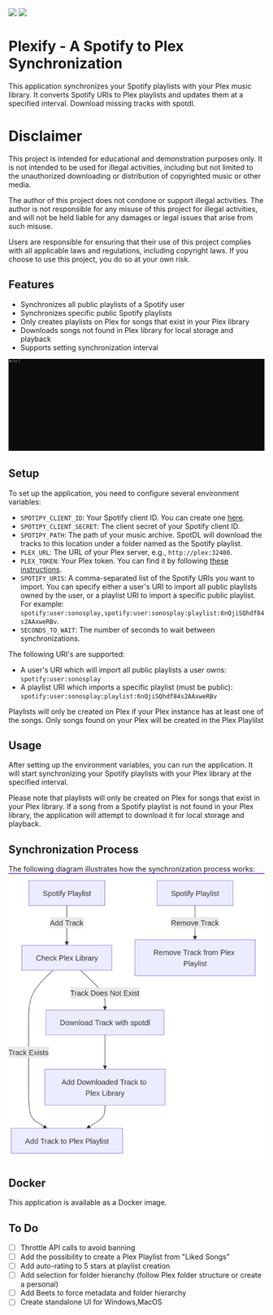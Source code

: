 ![](https://img.shields.io/docker/pulls/nyancod3r/plexify?logo=docker&link=https%3A%2F%2Fhub.docker.com%2Fr%2Fnyancod3r%2Fplexify) ![](https://img.shields.io/docker/stars/nyancod3r/plexify?logo=docker&link=https%3A%2F%2Fhub.docker.com%2Fr%2Fnyancod3r%2Fplexify)

# Plexify - A Spotify to Plex Synchronization
This application synchronizes your Spotify playlists with your Plex music library. It converts Spotify URIs to Plex playlists and updates them at a specified interval. Download missing tracks with spotdl.

# Disclaimer

This project is intended for educational and demonstration purposes only. It is not intended to be used for illegal activities, including but not limited to the unauthorized downloading or distribution of copyrighted music or other media.

The author of this project does not condone or support illegal activities. The author is not responsible for any misuse of this project for illegal activities, and will not be held liable for any damages or legal issues that arise from such misuse.

Users are responsible for ensuring that their use of this project complies with all applicable laws and regulations, including copyright laws. If you choose to use this project, you do so at your own risk.

## Features

- Synchronizes all public playlists of a Spotify user
- Synchronizes specific public Spotify playlists
- Only creates playlists on Plex for songs that exist in your Plex library
- Downloads songs not found in Plex library for local storage and playback
- Supports setting synchronization interval
  
![](files/run_example.gif)

## Setup

To set up the application, you need to configure several environment variables:

- `SPOTIPY_CLIENT_ID`: Your Spotify client ID. You can create one [here](https://developer.spotify.com/dashboard/login).
- `SPOTIPY_CLIENT_SECRET`: The client secret of your Spotify client ID.
- `SPOTIPY_PATH`: The path of your music archive. SpotDL will download the tracks to this location under a folder named as the Spotify playlist.
- `PLEX_URL`: The URL of your Plex server, e.g., `http://plex:32400`.
- `PLEX_TOKEN`: Your Plex token. You can find it by following [these instructions](https://support.plex.tv/articles/204059436-finding-an-authentication-token-x-plex-token/).
- `SPOTIFY_URIS`: A comma-separated list of the Spotify URIs you want to import. You can specify either a user's URI to import all public playlists owned by the user, or a playlist URI to import a specific public playlist. For example: `spotify:user:sonosplay,spotify:user:sonosplay:playlist:6nQjiSQhdf84s2AAxweRBv`.
- `SECONDS_TO_WAIT`: The number of seconds to wait between synchronizations.

The following URI's are supported:
* A user's URI which will import all public playlists a user owns: `spotify:user:sonosplay`
* A playlist URI which imports a specific playlist (must be public): `spotify:user:sonosplay:playlist:6nQjiSQhdf84s2AAxweRBv`

Playlists will only be created on Plex if your Plex instance has at least one of the songs. Only songs found on your Plex will be created in the Plex Playlilst

## Usage

After setting up the environment variables, you can run the application. It will start synchronizing your Spotify playlists with your Plex library at the specified interval.

Please note that playlists will only be created on Plex for songs that exist in your Plex library. If a song from a Spotify playlist is not found in your Plex library, the application will attempt to download it for local storage and playback.

## Synchronization Process

The following diagram illustrates how the synchronization process works:
![](files/Graph.png)

## Docker

This application is available as a Docker image.

## To Do
- [ ] Throttle API calls to avoid banning
- [ ] Add the possibility to create a Plex Playlist from "Liked Songs"
- [ ] Add auto-rating to 5 stars at playlist creation
- [ ] Add selection for folder hieranchy (follow Plex folder structure or create a personal)
- [ ] Add Beets to force metadata and folder hierarchy
- [ ] Create standalone UI for Windows,MacOS
